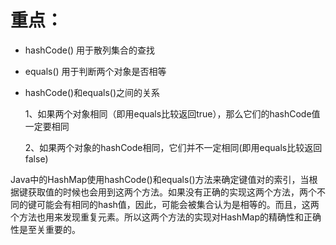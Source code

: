 # 重点：
- hashCode() 用于散列集合的查找
- equals() 用于判断两个对象是否相等

- hashCode()和equals()之间的关系

    1、如果两个对象相同（即用equals比较返回true），那么它们的hashCode值一定要相同
    
    2、如果两个对象的hashCode相同，它们并不一定相同(即用equals比较返回false)
    
Java中的HashMap使用hashCode()和equals()方法来确定键值对的索引，当根据键获取值的时候也会用到这两个方法。如果没有正确的实现这两个方法，两个不同的键可能会有相同的hash值，因此，可能会被集合认为是相等的。而且，这两个方法也用来发现重复元素。所以这两个方法的实现对HashMap的精确性和正确性是至关重要的。